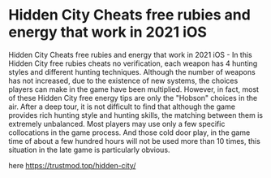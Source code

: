 # Hidden City Cheats free rubies and energy that work in 2021 iOS

Hidden City Cheats free rubies and energy that work in 2021 iOS - In this Hidden City free rubies cheats no verification, each weapon has 4 hunting styles and different hunting techniques. Although the number of weapons has not increased, due to the existence of new systems, the choices players can make in the game have been multiplied. However, in fact, most of these Hidden City free energy tips are only the "Hobson" choices in the air. After a deep tour, it is not difficult to find that although the game provides rich hunting style and hunting skills, the matching between them is extremely unbalanced. Most players may use only a few specific collocations in the game process. And those cold door play, in the game time of about a few hundred hours will not be used more than 10 times, this situation in the late game is particularly obvious.

here https://trustmod.top/hidden-city/
